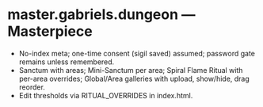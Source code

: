 # master.gabriels.dungeon — Masterpiece
- No-index meta; one-time consent (sigil saved) assumed; password gate remains unless remembered.
- Sanctum with areas; Mini-Sanctum per area; Spiral Flame Ritual with per-area overrides; Global/Area galleries with upload, show/hide, drag reorder.
- Edit thresholds via RITUAL_OVERRIDES in index.html.
